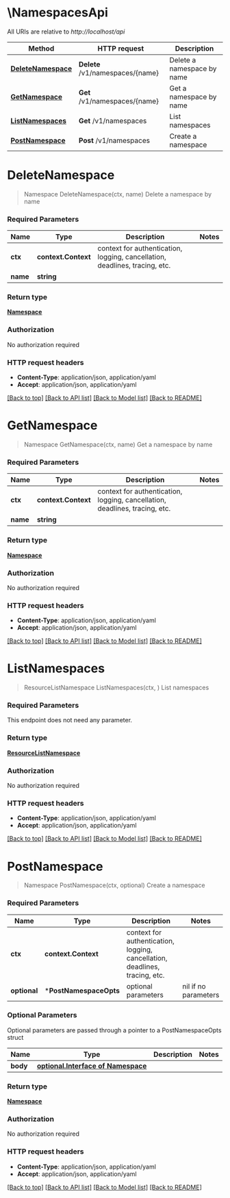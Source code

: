 # \NamespacesApi

All URIs are relative to *http://localhost/api*

Method | HTTP request | Description
------------- | ------------- | -------------
[**DeleteNamespace**](NamespacesApi.md#DeleteNamespace) | **Delete** /v1/namespaces/{name} | Delete a namespace by name
[**GetNamespace**](NamespacesApi.md#GetNamespace) | **Get** /v1/namespaces/{name} | Get a namespace by name
[**ListNamespaces**](NamespacesApi.md#ListNamespaces) | **Get** /v1/namespaces | List namespaces
[**PostNamespace**](NamespacesApi.md#PostNamespace) | **Post** /v1/namespaces | Create a namespace


# **DeleteNamespace**
> Namespace DeleteNamespace(ctx, name)
Delete a namespace by name



### Required Parameters

Name | Type | Description  | Notes
------------- | ------------- | ------------- | -------------
 **ctx** | **context.Context** | context for authentication, logging, cancellation, deadlines, tracing, etc.
  **name** | **string**|  | 

### Return type

[**Namespace**](Namespace.md)

### Authorization

No authorization required

### HTTP request headers

 - **Content-Type**: application/json, application/yaml
 - **Accept**: application/json, application/yaml

[[Back to top]](#) [[Back to API list]](../README.md#documentation-for-api-endpoints) [[Back to Model list]](../README.md#documentation-for-models) [[Back to README]](../README.md)

# **GetNamespace**
> Namespace GetNamespace(ctx, name)
Get a namespace by name



### Required Parameters

Name | Type | Description  | Notes
------------- | ------------- | ------------- | -------------
 **ctx** | **context.Context** | context for authentication, logging, cancellation, deadlines, tracing, etc.
  **name** | **string**|  | 

### Return type

[**Namespace**](Namespace.md)

### Authorization

No authorization required

### HTTP request headers

 - **Content-Type**: application/json, application/yaml
 - **Accept**: application/json, application/yaml

[[Back to top]](#) [[Back to API list]](../README.md#documentation-for-api-endpoints) [[Back to Model list]](../README.md#documentation-for-models) [[Back to README]](../README.md)

# **ListNamespaces**
> ResourceListNamespace ListNamespaces(ctx, )
List namespaces



### Required Parameters
This endpoint does not need any parameter.

### Return type

[**ResourceListNamespace**](ResourceListNamespace.md)

### Authorization

No authorization required

### HTTP request headers

 - **Content-Type**: application/json, application/yaml
 - **Accept**: application/json, application/yaml

[[Back to top]](#) [[Back to API list]](../README.md#documentation-for-api-endpoints) [[Back to Model list]](../README.md#documentation-for-models) [[Back to README]](../README.md)

# **PostNamespace**
> Namespace PostNamespace(ctx, optional)
Create a namespace



### Required Parameters

Name | Type | Description  | Notes
------------- | ------------- | ------------- | -------------
 **ctx** | **context.Context** | context for authentication, logging, cancellation, deadlines, tracing, etc.
 **optional** | ***PostNamespaceOpts** | optional parameters | nil if no parameters

### Optional Parameters
Optional parameters are passed through a pointer to a PostNamespaceOpts struct

Name | Type | Description  | Notes
------------- | ------------- | ------------- | -------------
 **body** | [**optional.Interface of Namespace**](Namespace.md)|  | 

### Return type

[**Namespace**](Namespace.md)

### Authorization

No authorization required

### HTTP request headers

 - **Content-Type**: application/json, application/yaml
 - **Accept**: application/json, application/yaml

[[Back to top]](#) [[Back to API list]](../README.md#documentation-for-api-endpoints) [[Back to Model list]](../README.md#documentation-for-models) [[Back to README]](../README.md)

